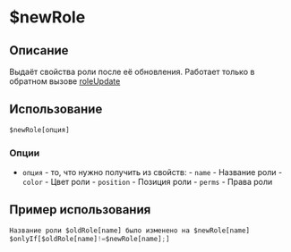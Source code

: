 # $newRole

## Описание
Выдаёт свойства роли после её обновления. Paботает только в обратном вызове [roleUpdate](callbacks/roleUpdate)

## Использование
```js
$newRole[опция]
```

### Опции
- `опция` - то, что нужно получить из свойств: 
          - `name` - Название роли
          - `color` - Цвет роли
          - `position` - Позиция роли
          - `perms` - Права роли 

## Пример использования
```javascript
Название роли $oldRole[name] было изменено на $newRole[name]
$onlyIf[$oldRole[name]!=$newRole[name];]
```
